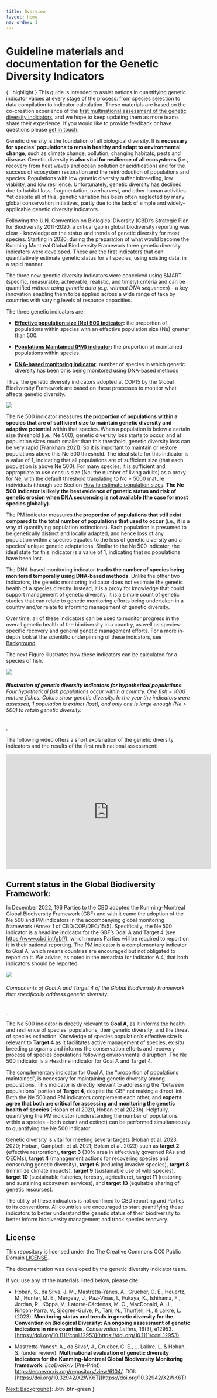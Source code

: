 ```yaml
---
title: Overview
layout: home
nav_order: 1
---
```


# Guideline materials and documentation for the Genetic Diversity Indicators

{: .highlight }
This guide is intended to assist nations in quantifying genetic indicator values at every stage of the process: from species selection to data compilation to indicator calculation. These materials are based on the co-creation experience of the [first multinational assessment of the genetic diversity indicators](ttps://ecoevorxiv.org/repository/view/6104/), and we hope to keep updating them as more teams share their experience. If you would like to provide feedback or have questions please [get in touch](https://aliciamstt.github.io/guidelines-genetic-diversity-indicators/docs/Contact_cite/Contact_cite.html).


Genetic diversity is the foundation of all biological diversity. It is **necessary for species’ populations to remain healthy and adapt to environmental change**, such as climate change, pollution, changing habitats, pests and disease. Genetic diversity is **also vital for resilience of all ecosystems** (i.e., recovery from heat waves and ocean pollution or acidification) and for the success of ecosystem restoration and the reintroduction of populations and species. Populations with low genetic diversity suffer inbreeding, low viability, and low resilience. Unfortunately, genetic diversity has declined due to habitat loss, fragmentation, overharvest, and other human activities. Yet despite all of this, genetic variation has been often neglected by many global conservation initiatives, partly due to the lack of simple and widely-applicable genetic diversity indicators. 

Following the U.N. Convention on Biological Diversity (CBD)’s Strategic Plan for Biodiversity 2011-2020, a critical gap in global biodiversity reporting was clear - knowledge on the status and trends of genetic diversity for most species. Starting in 2020, during the preparation of what would become the Kunming Montreal Global Biodiversity Framework three genetic diversity indicators were developed. These are the first indicators that can quantitatively estimate genetic status for all species, using existing data, in a rapid manner. 

The three new genetic diversity indicators were conceived using SMART (specific, measurable, achievable, realistic, and timely) criteria and can be quantified *without using genetic data (e.g. without DNA sequences*) - a key innovation enabling them to be applied across a wide range of taxa by countries with varying levels of resource capacities. 


The three genetic indicators are:

* **[Effective population size (Ne) 500 indicator](https://aliciamstt.github.io/guidelines-genetic-diversity-indicators/docs/2_Theoretical_background/Ne-500.html):** the proportion of populations within species with an effective population size (Ne) greater than 500. 

* **[Populations Maintained (PM) indicator](https://aliciamstt.github.io/guidelines-genetic-diversity-indicators/docs/2_Theoretical_background/PM-indicator.html):** the proportion of maintained populations within species.

* **[DNA-based monitoring  indicator](https://aliciamstt.github.io/guidelines-genetic-diversity-indicators/docs/2_Theoretical_background/DNA-based-monitoring-indicator.html):** number of species in which genetic diversity has been or is being monitored using DNA-based methods


Thus, the genetic diversity indicators adopted at COP15 by the Global Biodiversity Framework are based on these processes to monitor what affects genetic diversity.

![](docs/PMNe500_diagram.png)

The Ne 500 indicator measures **the proportion of populations within a species that are of sufficient size to maintain genetic diversity and adaptive potential** within that species. When a population is below a certain size threshold (i.e., Ne 500), genetic diversity loss starts to occur, and at population sizes much smaller than this threshold, genetic diversity loss can be very rapid (Frankham 2021). So it is important to maintain or restore populations above this Ne 500 threshold. The ideal state for this indicator is a value of 1, indicating that all populations are of sufficient size (that each population is above Ne 500). For many species, it is sufficient and appropriate to use census size (Nc: the number of living adults) as a proxy for Ne, with the default threshold translating to Nc = 5000 mature individuals (though see Section [How to estimate population sizes](https://aliciamstt.github.io/guidelines-genetic-diversity-indicators/docs/3_Howto_guides_examples/Populations_sizes.html#how-to-estimate-population-sizes). **The Ne 500 indicator is likely the best evidence of genetic status and risk of genetic erosion when DNA sequencing is not available (the case for most species globally)**.

The PM indicator measures **the proportion of populations that still exist compared to the total number of populations that used to occur** (i.e., it is a way of quantifying population extinctions). Each population is presumed to be genetically distinct and locally adapted, and hence loss of any population within a species equates to the loss of genetic diversity and a species’ unique genetic adaptations. Similar to the Ne 500 indicator, the ideal state for this indicator is a value of 1, indicating that no populations have been lost.

The DNA-based monitoring indicator **tracks the number of species being monitored temporally using DNA-based methods**. Unlike the other two indicators, the genetic monitoring indicator does not estimate the genetic health of a species directly. Instead, it is a proxy for knowledge that could support management of genetic diversity. It is a simple count of genetic studies that can relate to genetic monitoring efforts being undertaken in a country and/or relate to informing management of genetic diversity. 


Over time, all of these indicators can be used to monitor progress in the overall genetic health of the biodiversity in a country, as well as species-specific recovery and general genetic management efforts. For a more in-depth look at the scientific underpinning of these indicators, see [Background](https://aliciamstt.github.io/guidelines-genetic-diversity-indicators/docs/2_Theoretical_background/Theoretical-background.html).


The next Figure illustrates how these indicators can be calculated for a species of fish.

![](docs/New_Fish_Fig.png)
###### **Illustration of genetic diversity indicators for hypothetical populations.** Four hypothetical fish populations occur within a country. One fish = 1000 mature fishes. Colors show genetic diversity. In the year the indicators were assessed, 1 population is extinct (lost), and only one is large enough (Ne > 500) to retain genetic diversity.

.

The following video offers a short explanation of the genetic diversity indicators and the results of the first multinational assessment:

<iframe width="560" height="315" src="https://www.youtube.com/embed/FCIHRXB7Kn8?si=nSb3FFChKb-EtN7y" title="YouTube video player" frameborder="0" allow="accelerometer; autoplay; clipboard-write; encrypted-media; gyroscope; picture-in-picture; web-share" allowfullscreen></iframe>


## Current status in the Global Biodiversity Framework: 


In December 2022, 196 Parties to the CBD adopted the Kunming-Montreal Global Biodiversity Framework (GBF) and with it came the adoption of the Ne 500 and PM indicators in the accompanying global monitoring framework (Annex 1 of CBD/COP/DEC/15/5). Specifically, the Ne 500 indicator is a headline indicator for the GBF’s Goal A and Target 4 (see https://www.cbd.int/gbf/), which means Parties will be required to report on it in their national reporting.  The PM indicator is a complementary indicator to Goal A, which means countries are encouraged but not obligated to report on it. We advise, as noted in the metadata for indicator A.4, that both indicators should be reported.

![](docs/Overview_Fig3.png)
###### Components of Goal A and Target 4 of the Global Biodiversity Framework that specifically address genetic diversity.

.

The Ne 500 indicator is directly relevant to **Goal A**, as it informs the health and resilience of species’ populations, their genetic diversity, and the threat of species extinction. Knowledge of species population’s effective size is relevant to **Target 4** as it facilitates active management of species, ex situ breeding programs and informs the conservation efforts and recovery process of species populations following environmental disruption. The Ne 500 indicator is a Headline indicator for Goal A and Target 4.

The complementary indicator for Goal A, the “proportion of populations maintained”, is necessary for maintaining genetic diversity among populations. This indicator is directly relevant to addressing the “between populations” portion of **Target 4**, despite the GBF not making a direct link. Both the Ne 500 and PM indicators complement each other, and **experts agree that both are critical for assessing and monitoring the genetic health of species** (Hoban et al 2020, Hoban et al 2023b). Helpfully, quantifying the PM indicator (understanding the number of populations within a species - both extant and extinct) can be performed simultaneously to quantifying the Ne 500 indicator.

Genetic diversity is vital for meeting several targets (Hoban et al. 2023, 2020; Hoban, Campbell, et al. 2021; Bolam et al. 2023) such as **target 2** (effective restoration), **target 3** (30% area in effectively governed PAs and OECMs), **target 4** (management actions for recovering species and conserving genetic diversity), **target 6** (reducing invasive species), **target 8** (minimize climate impacts), **target 9** (sustainable use of wild species), **target 10** (sustainable fisheries, forestry, agriculture), **target 11** (restoring and sustaining ecosystem services), and **target 13** (equitable sharing of genetic resources).

The utility of these indicators is not confined to CBD reporting and Parties to its conventions. All countries are encouraged to start quantifying these indicators to better understand the genetic status of their biodiversity to better inform biodiversity management and track species recovery.


## License

This repository is licensed under the The Creative Commons CC0 Public Domain [LICENSE](LICENSE). 

The documentation was developed by the genetic diversity indicator team. 

If you use any of the materials listed below, please cite: 

* Hoban, S., da Silva, J. M., Mastretta-Yanes, A., Grueber, C. E., Heuertz, M., Hunter, M. E., Mergeay, J., Paz-Vinas, I., Fukaya, K., Ishihama, F., Jordan, R., Köppä, V., Latorre-Cárdenas, M. C., MacDonald, A. J., Rincon-Parra, V., Sjögren-Gulve, P., Tani, N., Thurfjell, H., & Laikre, L. (2023). **Monitoring status and trends in genetic diversity for the Convention on Biological Diversity: An ongoing assessment of genetic indicators in nine countries**. *Conservation Letters*, 16(3), e12953. [https://doi.org/10.1111/conl.12953](https://doi.org/10.1111/conl.12953)

* Mastretta-Yanes\*, A., da Silva\*, J., Grueber, C. E., ... Laikre, L. & Hoban, S. (under review). **Multinational evaluation of genetic diversity indicators for the Kunming-Montreal Global Biodiversity Monitoring framework**. *EcoEvoRxiv* (Pre-Print). https://ecoevorxiv.org/repository/view/6104/. DOI: [https://doi.org/10.32942/X2WK6T](https://doi.org/10.32942/X2WK6T)

[Next: Background](https://aliciamstt.github.io/guidelines-genetic-diversity-indicators/docs/2_Theoretical_background/Theoretical-background.html#background){: .btn .btn-green }
